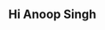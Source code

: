 ## Hi  Anoop Singh
<!--
 I'm Anoop Singh
🎓B.Tech in Artificial Intelligence @ B.K.B.I.E.T, Pilani  
🤖 AI & ML Enthusiast | Python • Machine Learning • C++  •  Object Oriented Programming
💼 Building future-ready solutions using data, automation, and creativity.

## 🚀 Projects
💎 [Diamond Price Prediction]
      Built a machine learning model to predict diamond prices using carat, cut, color, and clarity features.  
 🧾 [Invoice Automation System]
      Automated invoice extraction using Python and OCR. Parsed scanned PDFs and converted them into structured Excel reports.
 📈 [Sales Forecasting Dashboard]
    Built a regional sales predictor using historical data, Excel visualization, and a linear regression model.
📉 [Churn Prediction System]
   A machine learning model that predicts whether a customer will churn or not based on historical behavior and service data.
🤖[Resume Screening Agent]
   An automated tool that uses NLP and Named Entity Recognition (NER) to extract key information from resumes (PDF format) and provide structured insights.


## 🧠 Skills

**Languages:** Python, SQL, C++  
**Libraries/Tools:** Pandas, Scikit-learn, Seaborn, Excel, 
**Domain Skills:** Data Cleaning, Automation, Forecasting, Dashboarding

## 📫 Connect With Me

📍 Mahendragarh, Haryana, India  
📞 +91-7404907564
📧 anooptanwar12345@gmail.com  
🔗 [LinkedIn](www.linkedin.com/in/anoop-singh-839721306)  

-->
